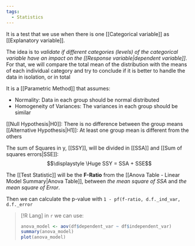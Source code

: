 ```yaml
---
tags:
  - Statistics
---
```

It is a test that we use when there is one [[Categorical variable]] as [[Explanatory variable]].

The idea is to *validate if different categories (levels) of the categorical variable have an impact on the [[Response variable|dependent variable]]*. For that, we will compare the total mean of the distribution with the means of each individual category and try to conclude if it is better to handle the data in isolation, or in total

It is a [[Parametric Method]] that assumes:
- Normality: Data in each group should be normal distributed
- Homogeneity of Variances: The variances in each group should be similar

[[Null Hypothesis|H0]]: There is no difference between the group means
[[Alternative Hypothesis|H1]]: At least one group mean is different from the others

The sum of Squares in y, [[SSY]], will be divided in [[SSA]] and [[Sum of squares errors|SSE]]:
$$\displaystyle \Huge SSY = SSA + SSE$$

The [[Test Statistic]] will be the **F-Ratio** from the [[Anova Table - Linear Model Summary|Anova Table]], between *the mean square of SSA* and *the mean square of Error*.

Then we can calculate the p-value with `1 - pf(f-ratio, d.f._ind_var, d.f._error`

> [!R Lang]
> in `r` we can use:
> ```R
> anova_model <- aov(df$dependent_var ~ df$independent_var)
> summary(anova_model)
> plot(anova_model)
>  ```
